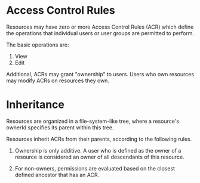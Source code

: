
# Access Control Rules

Resources may have zero or more Access Control Rules (ACR) which define the operations that individual users
or user groups are permitted to perform. 

The basic operations are:

1. View
2. Edit

Additional, ACRs may grant "ownership" to users. Users who own resources may modify ACRs on resources they own.

# Inheritance

Resources are organized in a file-system-like tree, where a resource's ownerId specifies its parent within this tree.

Resources inherit ACRs from their parents, according to the following rules.

1. Ownership is only additive. A user who is defined as the owner of a resource is considered an owner of all
   descendants of this resource.
   
2. For non-owners, permissions are evaluated based on the closest defined ancestor that has an ACR.

